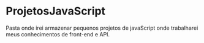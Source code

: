 # ProjetosJavaScript
Pasta onde irei armazenar pequenos projetos de javaScript onde trabalharei meus conhecimentos de front-end e API.
